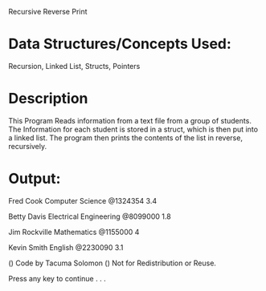 Recursive Reverse Print 


Data Structures/Concepts Used:
==============================
Recursion, Linked List, Structs, Pointers


Description
===========
This Program Reads information from a text file from a group of students. The 
Information for each student is stored in a struct, which is then put into a linked list.
The program then prints the contents of the list in reverse, recursively.


Output:
=======
Fred Cook
Computer Science
@1324354
3.4

Betty Davis
Electrical Engineering
@8099000
1.8

Jim Rockville
Mathematics
@1155000
4

Kevin Smith
English
@2230090
3.1



() Code by Tacuma Solomon
() Not for Redistribution or Reuse.

Press any key to continue . . .